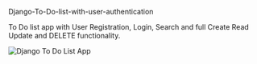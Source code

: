 Django-To-Do-list-with-user-authentication

To Do list app with User Registration, Login, Search and full Create Read Update and DELETE functionality.

![Django To Do List App](https://github.com/RamakrushnaAsha/TO-Do-List/assets/145769739/4a76f0ce-3426-4ee0-a9fc-e7536340d575)

